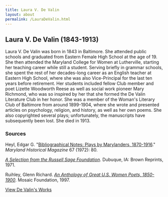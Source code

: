 ```yaml
---
title: Laura V. De Valin
layout: about
permalink: /LauraDeValin.html
---
```


## Laura V. De Valin (1843-1913)

Laura V. De Valin was born in 1843 in Baltimore. She attended public schools and graduated from Eastern Female High School at the age of 19. She then attended the Maryland College for Women at Lutherville, starting her teaching career while still a student. Serving briefly in grammar schools, she spent the rest of her decades-long career as an English teacher at Eastern High School, where she was also Vice-Principal for the last ten years before retirement. Her students included fellow Club member and poet Lizette Woodworth Reese as well as social work pioneer Mary Richmond, who was so inspired by her that she formed the De Valin Literature Club in her honor. She was a member of the Woman's Literary Club of Baltimore from around 1899-1904, where she wrote and presented articles on psychology, religion, and history, as well as her own poems. She also copyrighted several plays; unfortunately, the manuscripts have subsequently been lost. She died in 1913.

### Sources
Heyl, Edgar G. "[Bibliographical Notes: Plays by Marylanders, 1870-1916](http://msa.maryland.gov/megafile/msa/speccol/sc5800/sc5881/000001/000000/000265/pdf/msa_sc_5881_1_265.pdf)." *Maryland Historical Magazine* 67 (1972): 80.

*[A Selection from the Russell Sage Foundation](https://books.google.com/books?id=qPdxyZ_4B_0C&pg=PA16&dq=laura+de+valin&hl=en&sa=X&ved=0ahUKEwiyoM2uvILZAhXI21MKHUxLAFIQ6AEIMDAB#v=onepage&q=laura%20de%20valin&f=false)*. Dubuque, IA: Brown Reprints, 1971.

Ruihley, Glenn Richard. *[An Anthology of Great U.S. Women Poets, 1850-1900](https://books.google.com/books?id=ByBaAAAAMAAJ&q=laura+de+valin&dq=laura+de+valin&hl=en&sa=X&ved=0ahUKEwjxm834voLZAhVL61MKHajsCEc4ChDoAQgtMAE)*. Mosaic Foundation, 1997. 

[View De Valin's Works](https://elizajames.github.io/WLCB_draft/browse.html#de%20valin)
